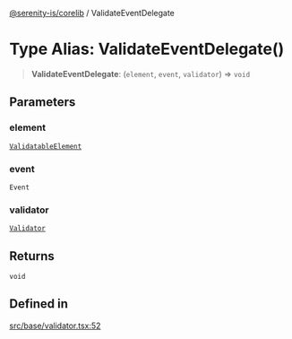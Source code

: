 [@serenity-is/corelib](../README.md) / ValidateEventDelegate

# Type Alias: ValidateEventDelegate()

> **ValidateEventDelegate**: (`element`, `event`, `validator`) => `void`

## Parameters

### element

[`ValidatableElement`](../interfaces/ValidatableElement.md)

### event

`Event`

### validator

[`Validator`](../classes/Validator.md)

## Returns

`void`

## Defined in

[src/base/validator.tsx:52](https://github.com/serenity-is/serenity/blob/master/packages/corelib/src/base/validator.tsx#L52)
